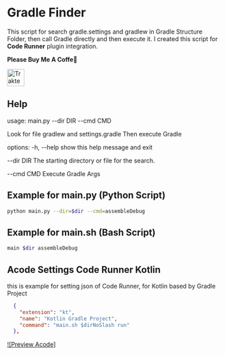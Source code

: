 # Gradle Finder

This script for search gradle.settings and gradlew in Gradle Structure Folder, then call Gradle directly and then execute it.
I created this script for **Code Runner** plugin integration.

**Please Buy Me A Coffe🥺**

<a href="https://trakteer.id/qiubyzhukhi" target="_blank"><img id="wse-buttons-preview" src="https://cdn.trakteer.id/images/embed/trbtn-red-1.png?date=18-11-2023" height="40" style="border:0px;height:40px;" alt="Trakteer Saya"></a>

## Help

usage: main.py --dir DIR --cmd CMD

Look for file gradlew and settings.gradle Then execute Gradle

options:
-h, --help show this help message and exit

--dir DIR The starting directory or file for the search.

--cmd CMD Execute Gradle Args

## Example for main.py (Python Script)

```bash
python main.py --dir=$dir --cmd=assembleDebug
```

## Example for main.sh (Bash Script)

```bash
main $dir assembleDebug
```

## Acode Settings Code Runner Kotlin

this is example for setting json of Code Runner, for Kotlin based by Gradle Project

```json
  {
    "extension": "kt",
    "name": "Kotlin Gradle Project",
    "command": "main.sh $dirNoSlash run"
  },
```

[![Preview Acode]](./preview/acode.mp4)
